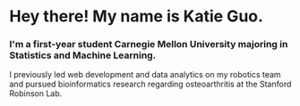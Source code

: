 # Hey there! My name is Katie Guo.

### I'm a first-year student Carnegie Mellon University majoring in Statistics and Machine Learning. 

I previously led web development and data analytics on my robotics team and pursued bioinformatics research regarding osteoarthritis at the Stanford Robinson Lab. 
